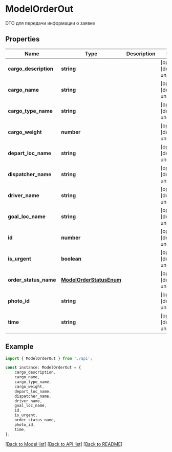 # ModelOrderOut

DTO для передачи информации о заявке

## Properties

Name | Type | Description | Notes
------------ | ------------- | ------------- | -------------
**cargo_description** | **string** |  | [optional] [default to undefined]
**cargo_name** | **string** |  | [optional] [default to undefined]
**cargo_type_name** | **string** |  | [optional] [default to undefined]
**cargo_weight** | **number** |  | [optional] [default to undefined]
**depart_loc_name** | **string** |  | [optional] [default to undefined]
**dispatcher_name** | **string** |  | [optional] [default to undefined]
**driver_name** | **string** |  | [optional] [default to undefined]
**goal_loc_name** | **string** |  | [optional] [default to undefined]
**id** | **number** |  | [optional] [default to undefined]
**is_urgent** | **boolean** |  | [optional] [default to undefined]
**order_status_name** | [**ModelOrderStatusEnum**](ModelOrderStatusEnum.md) |  | [optional] [default to undefined]
**photo_id** | **string** |  | [optional] [default to undefined]
**time** | **string** |  | [optional] [default to undefined]

## Example

```typescript
import { ModelOrderOut } from './api';

const instance: ModelOrderOut = {
    cargo_description,
    cargo_name,
    cargo_type_name,
    cargo_weight,
    depart_loc_name,
    dispatcher_name,
    driver_name,
    goal_loc_name,
    id,
    is_urgent,
    order_status_name,
    photo_id,
    time,
};
```

[[Back to Model list]](../README.md#documentation-for-models) [[Back to API list]](../README.md#documentation-for-api-endpoints) [[Back to README]](../README.md)
